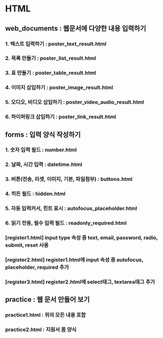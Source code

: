 # HTML
## web_documents : 웹문서에 다양한 내용 입력하기
### 1. 텍스트 입력하기 : poster_text_result.html 
### 2. 목록 만들기 : poster_list_result.html
### 3. 표 만들기 : poster_table_result.html
### 4. 이미지 삽입하기 : poster_image_result.html
### 5. 오디오, 비디오 삽입하기 : poster_video_audio_result.html
### 6. 하이퍼링크 삽입하기 : poster_link_result.html
## forms : 입력 양식 작성하기
### 1. 숫자 입력 필드 : number.html
### 2. 날짜, 시간 입력 : datetime.html
### 3. 버튼(전송, 리셋, 이미지, 기본, 파일첨부) : buttons.html
### 4. 히든 필드 : hidden.html
### 5. 자동 입력커서, 힌트 표시 : autofocus_placeholder.html
### 6. 읽기 전용, 필수 입력 필드 : readonly_required.html
### [register1.html] input type 속성 중 text, email, password, radio, submit, reset 사용
### [register2.html] register1.html에 input 속성 중 autofocus, placeholder, required 추가
### [register3.html] register2.html에 select태그, textarea태그 추가
## practice : 웹 문서 만들어 보기
### practice1.html : 위의 모든 내용 포함
### practice2.html : 지원서 폼 양식
